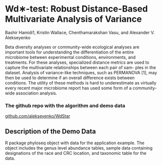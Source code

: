 

# Wd∗-test: Robust Distance-Based Multivariate Analysis of Variance
Bashir Hamidi1,  Kristin Wallace,  Chenthamarakshan Vasu, and Alexander V. Alekseyenko

Beta diversity analyses or community-wide ecological analyses are important tools for understanding the differentiation of the entire microbiome between experimental conditions, environments, and treatments. For these analyses, specialized distance metrics are used to capture the multivariate relationships between each pair of sam- ples in the dataset. Analysis of variance-like techniques, such as PERMANOVA [1], may then be used to determine if an overall difference exists between conditions.  The utility of these methods is hard to underestimate as virtually every recent major microbiome report has used some form of a community-wide association analysis.


### The github repo with the algorithm and demo data 

[github.com/alekseyenko/WdStar](https://github.com/alekseyenko/WdStar) 

## Description of the Demo Data

R package phyloseq object with data for the application example. The object includes the genus level abundance tables, sample data containing designations of the race and CRC location, and taxonomic table for the data.


